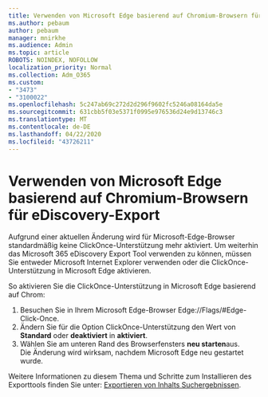 ```yaml
---
title: Verwenden von Microsoft Edge basierend auf Chromium-Browsern für eDiscovery-Export
ms.author: pebaum
author: pebaum
manager: mnirkhe
ms.audience: Admin
ms.topic: article
ROBOTS: NOINDEX, NOFOLLOW
localization_priority: Normal
ms.collection: Adm_O365
ms.custom:
- "3473"
- "3100022"
ms.openlocfilehash: 5c247ab69c272d2d296f9602fc5246a08164da5e
ms.sourcegitcommit: 631cbb5f03e5371f0995e976536d24e9d13746c3
ms.translationtype: MT
ms.contentlocale: de-DE
ms.lasthandoff: 04/22/2020
ms.locfileid: "43726211"
---
```

# <a name="using-microsoft-edge-based-on-chromium-browsers-for-ediscovery-export"></a>Verwenden von Microsoft Edge basierend auf Chromium-Browsern für eDiscovery-Export

Aufgrund einer aktuellen Änderung wird für Microsoft-Edge-Browser standardmäßig keine ClickOnce-Unterstützung mehr aktiviert. Um weiterhin das Microsoft 365 eDiscovery Export Tool verwenden zu können, müssen Sie entweder Microsoft Internet Explorer verwenden oder die ClickOnce-Unterstützung in Microsoft Edge aktivieren. 

So aktivieren Sie die ClickOnce-Unterstützung in Microsoft Edge basierend auf Chrom: 
1. Besuchen Sie in Ihrem Microsoft Edge-Browser Edge://Flags/#Edge-Click-Once.
2. Ändern Sie für die Option ClickOnce-Unterstützung den Wert von **Standard** oder **deaktiviert** in **aktiviert**. 
3. Wählen Sie am unteren Rand des Browserfensters **neu starten**aus. <br>
 Die Änderung wird wirksam, nachdem Microsoft Edge neu gestartet wurde. 

Weitere Informationen zu diesem Thema und Schritte zum Installieren des Exporttools finden Sie unter: [Exportieren von Inhalts Suchergebnissen](https://docs.microsoft.com/microsoft-365/compliance/export-search-results).